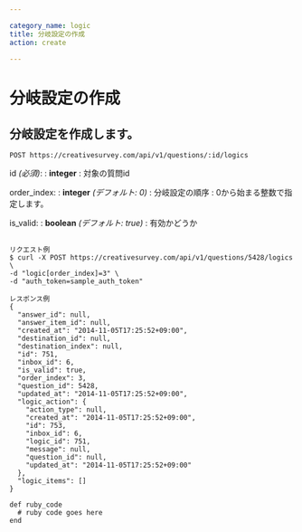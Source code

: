 ```yaml
---

category_name: logic
title: 分岐設定の作成
action: create

---
```


# 分岐設定の作成

## 分岐設定を作成します。

`POST https://creativesurvey.com/api/v1/questions/:id/logics`

id _(必須)_:
: __integer__
: 対象の質問id

order_index:
: __integer__ _(デフォルト: 0)_
: 分岐設定の順序
: 0から始まる整数で指定します。

is_valid:
: __boolean__ _(デフォルト: true)_
: 有効かどうか

~~~

リクエスト例
$ curl -X POST https://creativesurvey.com/api/v1/questions/5428/logics \
-d "logic[order_index]=3" \
-d "auth_token=sample_auth_token"

レスポンス例
{
  "answer_id": null,
  "answer_item_id": null,
  "created_at": "2014-11-05T17:25:52+09:00",
  "destination_id": null,
  "destination_index": null,
  "id": 751,
  "inbox_id": 6,
  "is_valid": true,
  "order_index": 3,
  "question_id": 5428,
  "updated_at": "2014-11-05T17:25:52+09:00",
  "logic_action": {
    "action_type": null,
    "created_at": "2014-11-05T17:25:52+09:00",
    "id": 753,
    "inbox_id": 6,
    "logic_id": 751,
    "message": null,
    "question_id": null,
    "updated_at": "2014-11-05T17:25:52+09:00"
  },
  "logic_items": []
}

~~~

~~~
def ruby_code
  # ruby code goes here
end
~~~

